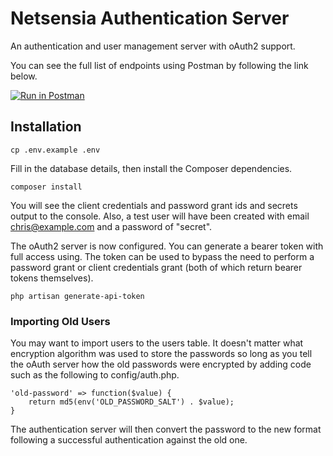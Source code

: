 # Netsensia Authentication Server

An authentication and user management server with oAuth2 support.

You can see the full list of endpoints using Postman by following the link below.

[![Run in Postman](https://run.pstmn.io/button.svg)](https://app.getpostman.com/run-collection/4a81ed8ddf3476d5eb91)

## Installation

	cp .env.example .env
	
Fill in the database details, then install the Composer dependencies.

	composer install
	
You will see the client credentials and password grant ids and secrets output to the console. Also, a test user will have been created with email chris@example.com and a password of "secret".
	
The oAuth2 server is now configured. You can generate a bearer token with full access using. The token can be used to bypass the need
to perform a password grant or client credentials grant (both of which return bearer tokens themselves).

	php artisan generate-api-token
  
### Importing Old Users

You may want to import users to the users table. It doesn't matter what encryption algorithm was used to store the passwords so long as you tell the oAuth server how the old passwords were encrypted by adding code such as the following to config/auth.php.

    'old-password' => function($value) {
        return md5(env('OLD_PASSWORD_SALT') . $value);
    }
    
The authentication server will then convert the password to the new format following a successful authentication against the old one.
